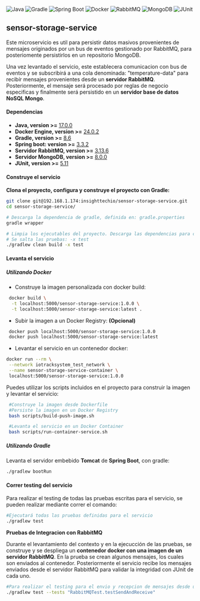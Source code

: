 
![Java](https://img.shields.io/badge/Java-ED8B00?style=for-the-badge&logo=java&logoColor=white)
![Gradle](https://img.shields.io/badge/Gradle-02303A?style=for-the-badge&logo=gradle&logoColor=white)
![Spring Boot](https://img.shields.io/badge/Spring_Boot-6DB33F?style=for-the-badge&logo=spring-boot&logoColor=white)
![Docker](https://img.shields.io/badge/Docker-2496ED?style=for-the-badge&logo=docker&logoColor=white)
![RabbitMQ](https://img.shields.io/badge/RabbitMQ-FF6600?style=for-the-badge&logo=rabbitmq&logoColor=white)
![MongoDB](https://img.shields.io/badge/MongoDB-47A248?style=for-the-badge&logo=mongodb&logoColor=white)
![JUnit](https://img.shields.io/badge/JUnit-25A162?style=for-the-badge&logo=junit5&logoColor=white)


## sensor-storage-service
Este microservicio es util para persistir datos masivos provenientes de mensajes originados por un bus de eventos gestionado por RabbitMQ, para posteriomente persistirlos en un repositorio MongoDB.

Una vez levantado el servicio, este establecera comunicacion con bus de eventos y se subscribirá a una cola denominada: "temperature-data" para recibír mensajes provenientes desde un **servidor RabbitMQ**. Posteriormente, el mensaje será procesado por reglas de negocio especificas y finalmente será persistido en un **servidor base de datos NoSQL Mongo**.

#### Dependencias
- **Java, version >=** [17.0.0](https://aws.amazon.com/es/corretto/)
- **Docker Engine, version >=** [24.0.2](https://www.docker.com/)
- **Gradle, version >=** [8.6](https://gradle.org/)
- **Spring boot: version >=** [3.3.2](https://spring.io/projects/spring-boot/)
- **Servidor RabbitMQ, version >=** [3.13.6](https://www.rabbitmq.com/)
- **Servidor MongoDB, version >=** [8.0.0](https://hub.docker.com/_/mongo)
- **JUnit, version >=** [5.11](https://mvnrepository.com/artifact/org.junit.jupiter/junit-jupiter-api)

#### Construye el servicio

  **Clona el proyecto, configura y construye el proyecto con Gradle:**
  ``` sh
  git clone git@192.168.1.174:insighttechio/sensor-storage-service.git
  cd sensor-storage-service/

  # Descarga la dependencia de gradle, definida en: gradle.properties
  gradle wrapper

  # Limpia los ejecutables del proyecto. Descarga las dependencias para crear un ejecutable: .JAR
  # Se salta las pruebas: -x test
  ./gradlew clean build -x test
  ```
#### Levanta el servicio
##### Utilizando Docker
   - Construye la imagen personalizada con docker build:
   ```sh
    docker build \
     -t localhost:5000/sensor-storage-service:1.0.0 \
     -t localhost:5000/sensor-storage-service:latest .
   ```

   - Subir la imagen a un Docker Registry: **(Opcional)**
   ```sh
    docker push localhost:5000/sensor-storage-service:1.0.0
    docker push localhost:5000/sensor-storage-service:latest
   ```

   - Levantar el servicio en un contenedor docker:
   ```sh
   docker run --rm \
    --network iotracksystem_test_network \
    --name sensor-storage-service-container \
    localhost:5000/sensor-storage-service:1.0.0
   ```
   Puedes utilizar los scripts incluidos en el proyecto para construir la imagen y levantar el servicio:
   ```sh
    #Construye la imagen desde Dockerfile
    #Persiste la imagen en un Docker Registry
    bash scripts/build-push-image.sh

    #Levanta el servicio en un Docker Container
    bash scripts/run-container-service.sh
   ```
##### Utilizando Gradle
Levanta el servidor embebido **Tomcat** de **Spring Boot**, con  gradle:
```sh
./gradlew bootRun
```

#### Correr testing del servicio
Para realizar el testing de todas las pruebas escritas para el servicio, se pueden realizar mediante correr el comando:
```bash
#Ejecutará todas las pruebas definidas para el servicio
./gradlew test
```
**Pruebas de Integracion con RabbitMQ**

Durante el levantamiento del contexto y en la ejecucción de las pruebas, se construye y se despliega un **contenedor docker con una imagen de un servidor RabbitMQ**. En la prueba se crean algunos mensajes, los cuales son enviados al contenedor. Posteriormente el servicio recibe los mensajes enviados desde el servidor RabbitMQ para validar la integridad con JUnit de cada uno.

```bash
#Para realizar el testing para el envio y recepcion de mensajes desde un servidor RabbitMQ, ejecutar:
./gradlew test --tests "RabbitMQTest.testSendAndReceive"
```

